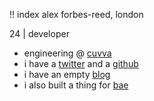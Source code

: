 !! index
alex forbes-reed, london

24 | developer

* engineering @ [cuvva](https://cuvva.com/ "coova")
* i have a [twitter](https://twitter.com/0xdeafcafe "tweet") and a [github](https://github.com/0xdeafcafe "commit")
* i have an empty [blog](/blog "🙄")
* i also built a thing for [bae](https://baelor.io/ "baelor swift")
